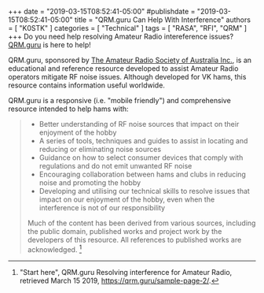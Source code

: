 +++
date = "2019-03-15T08:52:41-05:00"
#publishdate = "2019-03-15T08:52:41-05:00"
title = "QRM.guru Can Help With Interference"
authors = [ "K0STK" ]
categories = [ "Technical" ]
tags = [ "RASA", "RFI", "QRM" ]
+++
Do you need help resolving Amateur Radio intereference issues? [QRM.guru](https://qrm.guru/)
is here to help!

QRM.guru, sponsored by
[The Amateur Radio Society of Australia Inc.](http://vkradioamateurs.org/),
is an educational and reference resource developed to assist Amateur Radio
operators mitigate RF noise issues. Although developed for VK hams, this
resource contains information useful worldwide.

QRM.guru is a responsive (i.e. "mobile friendly") and comprehensive
resource intended to help hams with:
<!--more-->

>* Better understanding of RF noise sources that impact on their enjoyment of the hobby
>* A series of tools, techniques and guides to assist in locating and reducing or eliminating noise sources
>* Guidance on how to select consumer devices that comply with regulations and do not emit unwanted RF noise
>* Encouraging collaboration between hams and clubs in reducing noise and promoting the hobby
>* Developing and utilising our technical skills to resolve issues that impact on our enjoyment of the hobby, even when the interference is not of our responsibility
>
>Much of the content has been derived from various sources, including the
public domain, published works and project work by the developers of this
resource.  All references to published works are acknowledged. [^1]

[^1]: "Start here", QRM.guru Resolving interference for Amateur Radio, retrieved March 15 2019, https://qrm.guru/sample-page-2/.
